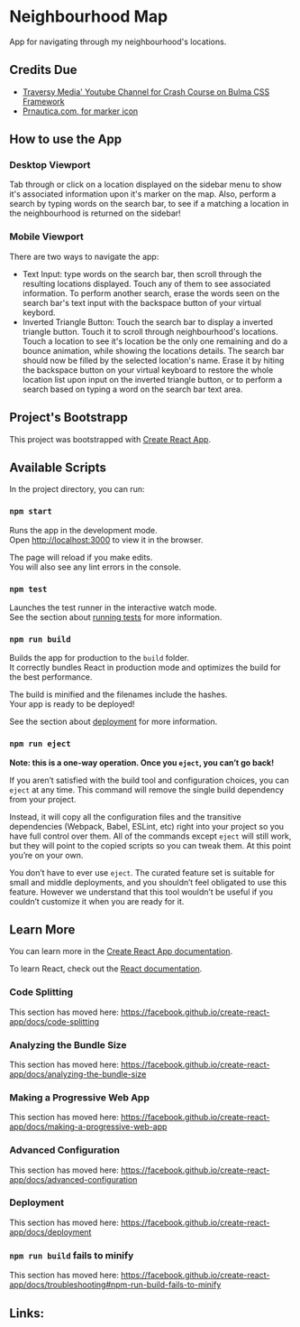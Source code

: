 # Neighbourhood Map

App for navigating through my neighbourhood's locations.

## Credits Due

* [Traversy Media' Youtube Channel for Crash Course on Bulma CSS Framework](https://www.youtube.com/watch?v=IiPQYQT2-wg)
* [Prnautica.com, for marker icon](https://prnautica.com/wp-content/uploads/2015/12/map-marker-icon.png)

## How to use the App

### Desktop Viewport

Tab through or click on a location displayed on the sidebar menu to show it's associated information upon it's marker on the map. Also, perform a search by typing words on the search bar, to see if a matching a location in the neighbourhood is returned on the sidebar!

### Mobile Viewport

There are two ways to navigate the app:

* Text Input: type words on the search bar, then scroll through the resulting locations displayed. Touch any of them to see associated information. To perform another search, erase the words seen on the search bar's text input with the backspace button of your virtual keybord.
* Inverted Triangle Button: Touch the search bar to display a inverted triangle button. Touch it to scroll through neighbourhood's locations. Touch a location to see it's location be the only one remaining and do a bounce animation, while showing the locations details. The search bar should now be filled by the selected location's name. Erase it by hiting the backspace button on your virtual keyboard to restore the whole location list upon input on the inverted triangle button, or to perform a search based on typing a word on the search bar text area.

## Project's Bootstrapp

This project was bootstrapped with [Create React App](https://github.com/facebook/create-react-app).

## Available Scripts

In the project directory, you can run:

### `npm start`

Runs the app in the development mode.<br>
Open [http://localhost:3000](http://localhost:3000) to view it in the browser.

The page will reload if you make edits.<br>
You will also see any lint errors in the console.

### `npm test`

Launches the test runner in the interactive watch mode.<br>
See the section about [running tests](https://facebook.github.io/create-react-app/docs/running-tests) for more information.

### `npm run build`

Builds the app for production to the `build` folder.<br>
It correctly bundles React in production mode and optimizes the build for the best performance.

The build is minified and the filenames include the hashes.<br>
Your app is ready to be deployed!

See the section about [deployment](https://facebook.github.io/create-react-app/docs/deployment) for more information.

### `npm run eject`

**Note: this is a one-way operation. Once you `eject`, you can’t go back!**

If you aren’t satisfied with the build tool and configuration choices, you can `eject` at any time. This command will remove the single build dependency from your project.

Instead, it will copy all the configuration files and the transitive dependencies (Webpack, Babel, ESLint, etc) right into your project so you have full control over them. All of the commands except `eject` will still work, but they will point to the copied scripts so you can tweak them. At this point you’re on your own.

You don’t have to ever use `eject`. The curated feature set is suitable for small and middle deployments, and you shouldn’t feel obligated to use this feature. However we understand that this tool wouldn’t be useful if you couldn’t customize it when you are ready for it.

## Learn More

You can learn more in the [Create React App documentation](https://facebook.github.io/create-react-app/docs/getting-started).

To learn React, check out the [React documentation](https://reactjs.org/).

### Code Splitting

This section has moved here: https://facebook.github.io/create-react-app/docs/code-splitting

### Analyzing the Bundle Size

This section has moved here: https://facebook.github.io/create-react-app/docs/analyzing-the-bundle-size

### Making a Progressive Web App

This section has moved here: https://facebook.github.io/create-react-app/docs/making-a-progressive-web-app

### Advanced Configuration

This section has moved here: https://facebook.github.io/create-react-app/docs/advanced-configuration

### Deployment

This section has moved here: https://facebook.github.io/create-react-app/docs/deployment

### `npm run build` fails to minify

This section has moved here: https://facebook.github.io/create-react-app/docs/troubleshooting#npm-run-build-fails-to-minify


## Links:
[maps_no_library]:https://cuneyt.aliustaoglu.biz/en/using-google-maps-in-react-without-custom-libraries/ "Using Google Maps in React without custom libraries"